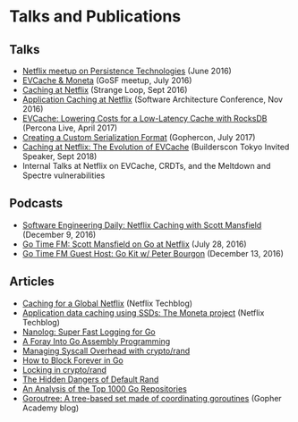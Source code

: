 # Talks and Publications

## Talks

* [Netflix meetup on Persistence Technologies](https://youtu.be/Z4_rzsZd70o) (June 2016)
* [EVCache & Moneta](https://youtu.be/REkJUPknIOQ) (GoSF meetup, July 2016)
* [Caching at Netflix](https://youtu.be/Rzdxgx3RC0Q) (Strange Loop, Sept 2016)
* [Application Caching at Netflix](https://www.oreilly.com/ideas/application-caching-at-netflix-the-hidden-microservice) (Software Architecture Conference, Nov 2016)
* [EVCache: Lowering Costs for a Low-Latency Cache with RocksDB](https://youtu.be/8HiTXc-Rqs4) (Percona Live, April 2017)
* [Creating a Custom Serialization Format](https://youtu.be/PdtsV1OOkKc) (Gophercon, July 2017)
* [Caching at Netflix: The Evolution of EVCache](https://youtu.be/bnoK52IV3KE) (Builderscon Tokyo Invited Speaker, Sept 2018)
* Internal Talks at Netflix on EVCache, CRDTs, and the Meltdown and Spectre vulnerabilities

## Podcasts
* [Software Engineering Daily: Netflix Caching with Scott Mansfield](https://softwareengineeringdaily.com/2016/12/09/netflix-caching-with-scott-mansfield/) (December 9, 2016)
* [Go Time FM: Scott Mansfield on Go at Netflix](https://changelog.com/gotime/9) (July 28, 2016)
* [Go Time FM Guest Host: Go Kit w/ Peter Bourgon](https://changelog.com/gotime/25) (December 13, 2016)

## Articles
* [Caching for a Global Netflix](https://medium.com/netflix-techblog/caching-for-a-global-netflix-7bcc457012f1) (Netflix Techblog)
* [Application data caching using SSDs: The Moneta project](
https://medium.com/netflix-techblog/application-data-caching-using-ssds-5bf25df851ef) (Netflix Techblog)
* [Nanolog: Super Fast Logging for Go](http://blog.sgmansfield.com/2017/04/nanolog-super-fast-logging-for-go/)
* [A Foray Into Go Assembly Programming](
http://blog.sgmansfield.com/2017/04/a-foray-into-go-assembly-programming/)
* [Managing Syscall Overhead with crypto/rand](http://blog.sgmansfield.com/2016/06/managing-syscall-overhead-with-crypto-rand/)
* [How to Block Forever in Go](http://blog.sgmansfield.com/2016/06/how-to-block-forever-in-go/)
* [Locking in crypto/rand](http://blog.sgmansfield.com/2016/01/locking-in-crypto-rand/)
* [The Hidden Dangers of Default Rand](http://blog.sgmansfield.com/2016/01/the-hidden-dangers-of-default-rand/)
* [An Analysis of the Top 1000 Go Repositories](http://blog.sgmansfield.com/2016/01/an-analysis-of-the-top-1000-go-repositories/)
* [Goroutree: A tree-based set made of coordinating goroutines](https://blog.gopheracademy.com/advent-2016/goroutree/) (Gopher Academy blog)